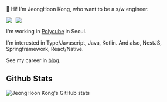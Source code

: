 🤘 Hi! I'm JeongHoon Kong, who want to be a s/w engineer.
<style>
    .badge--div--container { display: flex; width: 100%; }
    .badge--anchor--item:nth-child(n+2) { margin-left: 1vw; }
</style>
<div class="badge--div--container">
    <a class="badge--anchor--item" href="mailto:rhdtl78@gmail.com" target="_blank">
        <img src="https://img.shields.io/badge/rhdtl78%40gmail.com-EA4335?style=flat&logo=gmail&logoColor=FFFFFF"/>
    </a>
    <a class="badge--anchor--item" href="https://rhdtl78.github.io" target="_blank">
        <img src="https://img.shields.io/badge/Github%20Pages-%232e2e2e?style=flat&logo=github-pages&logoColor=FFFFFF"/>
    </a>
</div>

I'm working in [Polycube](https://polycube.co.kr) in Seoul.

I'm interested in Type/Javascript, Java, Kotlin.
And also, NestJS, Springframework, React/Native.

See my career in [blog](https://rhdtl78.github.io/cv).

## Github Stats
![JeongHoon Kong's GitHub stats](https://github-readme-stats.vercel.app/api?username=rhdtl78&show_icons=true&theme=radical)

